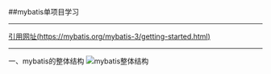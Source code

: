 ##mybatis单项目学习

---

[引用网址(https://mybatis.org/mybatis-3/getting-started.html)](https://mybatis.org/mybatis-3/getting-started.html)

---
一、mybatis的整体结构
![mybatis整体结构](https://yuyuan2018.oss-cn-beijing.aliyuncs.com/test/20191009/%E5%BE%AE%E4%BF%A1%E5%9B%BE%E7%89%87_20191009174727.png?Expires=1570618075&OSSAccessKeyId=TMP.hX7Fa3NBeY1ERRKs8ExY8LkYWWWrgcevRx47mL166Du738wBxJgGqhxSnRKDM3iczoHpF6C6Gz39Kh7sShBZKvjAHpowCQYwyWGPzAFh8XLnnvzm41TZK2kT5s2Yf6.tmp&Signature=FVaAheNRkFUPqXXHw0A%2FAs5Jpn4%3D,''mybais'')
